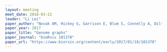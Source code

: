 ```yaml
---
layout: meeting
meet_date: 2018-03-22
leader: "Li Lei"
paper_author: "Novak AM, Hickey G, Garrison E, Blum S, Connelly A, Dilthey A et al."
paper_year: 2017
paper_title: "Genome graphs"
paper_journal: "bioRxiv 101378"
paper_url: "https://www.biorxiv.org/content/early/2017/01/18/101378"
---
```

